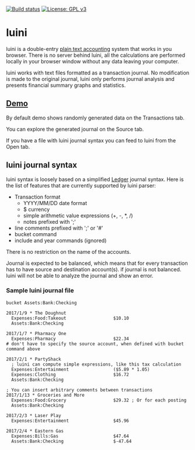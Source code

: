 [![Build status](https://travis-ci.org/abtechbit/luini.svg?branch=master)](https://travis-ci.org/abtechbit/luini)
[![License: GPL v3](https://img.shields.io/badge/License-GPL%20v3-blue.svg)](https://www.gnu.org/licenses/gpl-3.0)

# luini

luini is a double-entry [plain text accounting](http://plaintextaccounting.org/) system that works in you browser. 
There is no server behind luini, all the calculations are performed locally in your browser window without any data 
leaving your computer. 

luini works with text files formatted as a transaction journal. No modification is made to the original journal, luini 
only performs journal analysis and presents financial summary graphs and statistics.

## [Demo](https://abtechbit.github.io/)
By default demo shows randomly generated data on the Transactions tab. 

You can explore the generated journal on the Source tab.

If you have a file with luini journal syntax you can feed to luini from the Open tab. 

## luini journal syntax

luini syntax is loosely based on a simplified [Ledger](http://ledger-cli.org) journal syntax. Here is the list of
features that are currently supported by luini parser:

- Transaction format
  - YYYY/MM/DD date format
  - $ currency
  - simple arithmetic value expressions (+, -, *, /)
  - notes prefixed with ';'
- line comments prefixed with ';' or '#'
- bucket command
- include and year commands (ignored)

There is no restriction on the name of the accounts. 

Journal is expected to be balanced, which means that for every transaction has to have source and destination account(s). 
if journal is not balanced. luini will not be able to analyze the journal and show an error.

### Sample luini journal file


```` 
bucket Assets:Bank:Checking 

2017/1/9 * The Doughnut
  Expenses:Food:Takeout                  $10.10
  Assets:Bank:Checking 

2017/1/7 * Pharmacy One
  Expenses:Pharmacy                      $22.34
# don't have to specify the source account, when defined with bucket command above  

2017/2/1 * PartyShack
  ; luini can compute simple expressions, like this tax calculation 
  Expenses:Entertainment                 ($5.89 * 1.05) 
  Expenses:Clothing                      $16.72
  Assets:Bank:Checking 

; You can insert arbitrary comments between transactions
2017/1/13 * Groceries and More
  Expenses:Food:Grocery                  $29.32 ; Or for each posting
  Assets:Bank:Checking 

2017/2/3 * Laser Play
  Expenses:Entertainment                 $45.96

2017/2/4 * Eastern Gas
  Expenses:Bills:Gas                     $47.64
  Assets:Bank:Checking                   $-47.64 

````

